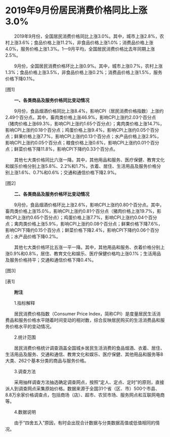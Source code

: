 # 2019年9月份居民消费价格同比上涨3.0%

　　2019年9月份，全国居民消费价格同比上涨3.0%。其中，城市上涨2.8%，农村上涨3.6%；食品价格上涨11.2%，非食品价格上涨1.0%；消费品价格上涨4.0%，服务价格上涨1.3%。1­­—9月平均，全国居民消费价格比去年同期上涨2.5%。

　　9月份，全国居民消费价格环比上涨0.9%。其中，城市上涨0.7%，农村上涨1.3%；食品价格上涨3.5%，非食品价格上涨0.2%；消费品价格上涨1.5%，服务价格下降0.1%。

\[图1\]

　　**一、各类商品及服务价格同比变动情况**

　　9月份，食品烟酒价格同比上涨8.4%，影响CPI（居民消费价格指数）上涨约2.49个百分点。其中，畜肉类价格上涨46.9%，影响CPI上涨约2.03个百分点（猪肉价格上涨69.3%，影响CPI上涨约1.65个百分点）；禽肉类价格上涨14.7%，影响CPI上涨约0.18个百分点；鸡蛋价格上涨9.4%，影响CPI上涨约0.05个百分点；鲜果价格上涨7.7%，影响CPI上涨约0.13个百分点；水产品价格上涨2.9%，影响CPI上涨约0.05个百分点；粮食价格上涨0.6%，影响CPI上涨约0.01个百分点；鲜菜价格下降11.8%，影响CPI下降约0.33个百分点。

　　其他七大类价格同比六涨一降。其中，其他用品和服务、医疗保健、教育文化和娱乐价格分别上涨5.8%、2.2%和1.7%，衣着、居住、生活用品及服务价格分别上涨1.6%、0.7%和0.6%；交通和通信价格下降2.9%。

\[图2\]

　　**二、各类商品及服务价格环比变动情况**

　　9月份，食品烟酒价格环比上涨2.6%，影响CPI上涨约0.80个百分点。其中，畜肉类价格上涨15.0%，影响CPI上涨约0.81个百分点（猪肉价格上涨19.7%，影响CPI上涨约0.65个百分点）；鸡蛋价格上涨7.7%，影响CPI上涨约0.04个百分点；禽肉类价格上涨5.9%，影响CPI上涨约0.08个百分点；鲜果价格下降7.6%，影响CPI下降约0.15个百分点；鲜菜价格下降2.4%，影响CPI下降约0.06个百分点；水产品价格下降0.2%。

　　其他七大类价格环比五涨一平一降。其中，其他用品和服务、衣着价格分别上涨0.9%和0.8%，居住、教育文化和娱乐、医疗保健价格均上涨0.1%；生活用品及服务价格持平；交通和通信价格下降0.4%。

\[图3\]

\[表1\]

　　**附注**

　　1.指标解释

　　居民消费价格指数（Consumer Price Index，简称CPI）是度量居民生活消费品和服务价格水平随着时间变动的相对数，综合反映居民购买的生活消费品和服务价格水平的变动情况。

　　2.统计范围

　　居民消费价格统计调查涵盖全国城乡居民生活消费的食品烟酒、衣着、居住、生活用品及服务、交通和通信、教育文化和娱乐、医疗保健、其他用品和服务等8大类、262个基本分类的商品与服务价格。

　　3.调查方法

　　采用抽样调查方法抽选确定调查网点，按照“定人、定点、定时”的原则，直接派人到调查网点采集原始价格。数据来源于全国31个省（区、市）500个市县、8.8万余家价格调查点，包括商场（店）、超市、农贸市场、服务网点和互联网电商等。

　　4.数据说明

　　由于“四舍五入”原因，有时会出现合计数据与分类数据高值或低值相同的情况。